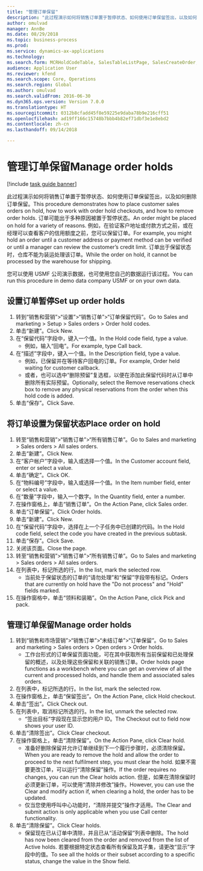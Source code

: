 ```yaml
--- 
title: "管理订单保留"
description: "此过程演示如何将销售订单置于暂停状态、如何使用订单保留签出，以及如何删除订单保留。"
author: omulvad
manager: AnnBe
ms.date: 08/29/2018
ms.topic: business-process
ms.prod: 
ms.service: dynamics-ax-applications
ms.technology: 
ms.search.form: MCRHoldCodeTable, SalesTableListPage, SalesCreateOrder, SalesTable, MCRHoldCodeTrans
audience: Application User
ms.reviewer: kfend
ms.search.scope: Core, Operations
ms.search.region: Global
ms.author: omulvad
ms.search.validFrom: 2016-06-30
ms.dyn365.ops.version: Version 7.0.0
ms.translationtype: HT
ms.sourcegitcommit: 0312b8cfadd45f8e59225e9daba78b9e216cff51
ms.openlocfilehash: ad19ff166c15748b7bbb4b82ef71dbf3e1e8ebd2
ms.contentlocale: zh-cn
ms.lasthandoff: 09/14/2018

---
```

# <a name="manage-order-holds"></a><span data-ttu-id="537e6-103">管理订单保留</span><span class="sxs-lookup"><span data-stu-id="537e6-103">Manage order holds</span></span>

[!include [task guide banner](../../includes/task-guide-banner.md)]

<span data-ttu-id="537e6-104">此过程演示如何将销售订单置于暂停状态、如何使用订单保留签出，以及如何删除订单保留。</span><span class="sxs-lookup"><span data-stu-id="537e6-104">This procedure demonstrates how to place customer sales orders on hold, how to work with order hold checkouts, and how to remove order holds.</span></span> <span data-ttu-id="537e6-105">订单可能出于多种原因被置于暂停状态。</span><span class="sxs-lookup"><span data-stu-id="537e6-105">An order might be placed on hold for a variety of reasons.</span></span> <span data-ttu-id="537e6-106">例如，在验证客户地址或付款方式之前，或在经理可以查看客户的信用额度之前，您可以保留订单。</span><span class="sxs-lookup"><span data-stu-id="537e6-106">For example, you might hold an order until a customer address or payment method can be verified or until a manager can review the customer’s credit limit.</span></span> <span data-ttu-id="537e6-107">订单出于保留状态时，仓库不能为装运处理该订单。</span><span class="sxs-lookup"><span data-stu-id="537e6-107">While the order on hold, it cannot be processed by the warehouse for shipping.</span></span> 

<span data-ttu-id="537e6-108">您可以使用 USMF 公司演示数据，也可使用您自己的数据运行该过程。</span><span class="sxs-lookup"><span data-stu-id="537e6-108">You can run this procedure in demo data company USMF or on your own data.</span></span>


## <a name="set-up-order-holds"></a><span data-ttu-id="537e6-109">设置订单暂停</span><span class="sxs-lookup"><span data-stu-id="537e6-109">Set up order holds</span></span>
1. <span data-ttu-id="537e6-110">转到“销售和营销”>“设置”>“销售订单”>“订单保留代码”。</span><span class="sxs-lookup"><span data-stu-id="537e6-110">Go to Sales and marketing > Setup > Sales orders > Order hold codes.</span></span>
2. <span data-ttu-id="537e6-111">单击“新建”。</span><span class="sxs-lookup"><span data-stu-id="537e6-111">Click New.</span></span>
3. <span data-ttu-id="537e6-112">在“保留代码”字段中，键入一个值。</span><span class="sxs-lookup"><span data-stu-id="537e6-112">In the Hold code field, type a value.</span></span>
    * <span data-ttu-id="537e6-113">例如，输入“回电”。</span><span class="sxs-lookup"><span data-stu-id="537e6-113">For example, type Call back.</span></span>  
4. <span data-ttu-id="537e6-114">在“描述”字段中，键入一个值。</span><span class="sxs-lookup"><span data-stu-id="537e6-114">In the Description field, type a value.</span></span>
    * <span data-ttu-id="537e6-115">例如，已保留并在等待客户回电的订单。</span><span class="sxs-lookup"><span data-stu-id="537e6-115">For example, Order held waiting for customer callback.</span></span>  
    * <span data-ttu-id="537e6-116">或者，也可以选中“删除预留”复选框，以便在添加此保留代码时从订单中删除所有实际预留。</span><span class="sxs-lookup"><span data-stu-id="537e6-116">Optionally, select the Remove reservations check box to remove any physical reservations from the order when this hold code is added.</span></span>  
5. <span data-ttu-id="537e6-117">单击“保存”。</span><span class="sxs-lookup"><span data-stu-id="537e6-117">Click Save.</span></span>

## <a name="place-order-on-hold"></a><span data-ttu-id="537e6-118">将订单设置为保留状态</span><span class="sxs-lookup"><span data-stu-id="537e6-118">Place order on hold</span></span>
1. <span data-ttu-id="537e6-119">转至“销售和营销”>“销售订单”>“所有销售订单”。</span><span class="sxs-lookup"><span data-stu-id="537e6-119">Go to Sales and marketing > Sales orders > All sales orders.</span></span>
2. <span data-ttu-id="537e6-120">单击“新建”。</span><span class="sxs-lookup"><span data-stu-id="537e6-120">Click New.</span></span>
3. <span data-ttu-id="537e6-121">在“客户帐户”字段中，输入或选择一个值。</span><span class="sxs-lookup"><span data-stu-id="537e6-121">In the Customer account field, enter or select a value.</span></span>
4. <span data-ttu-id="537e6-122">单击“确定”。</span><span class="sxs-lookup"><span data-stu-id="537e6-122">Click OK.</span></span>
5. <span data-ttu-id="537e6-123">在“物料编号”字段中，输入或选择一个值。</span><span class="sxs-lookup"><span data-stu-id="537e6-123">In the Item number field, enter or select a value.</span></span>
6. <span data-ttu-id="537e6-124">在“数量”字段中，输入一个数字。</span><span class="sxs-lookup"><span data-stu-id="537e6-124">In the Quantity field, enter a number.</span></span>
7. <span data-ttu-id="537e6-125">在操作窗格上，单击“销售订单”。</span><span class="sxs-lookup"><span data-stu-id="537e6-125">On the Action Pane, click Sales order.</span></span>
8. <span data-ttu-id="537e6-126">单击“订单保留”。</span><span class="sxs-lookup"><span data-stu-id="537e6-126">Click Order holds.</span></span>
9. <span data-ttu-id="537e6-127">单击“新建”。</span><span class="sxs-lookup"><span data-stu-id="537e6-127">Click New.</span></span>
10. <span data-ttu-id="537e6-128">在“保留代码”字段中，选择在上一个子任务中已创建的代码。</span><span class="sxs-lookup"><span data-stu-id="537e6-128">In the Hold code field, select the code you have created in the previous subtask.</span></span>
11. <span data-ttu-id="537e6-129">单击“保存”。</span><span class="sxs-lookup"><span data-stu-id="537e6-129">Click Save.</span></span>
12. <span data-ttu-id="537e6-130">关闭该页面。</span><span class="sxs-lookup"><span data-stu-id="537e6-130">Close the page.</span></span>
13. <span data-ttu-id="537e6-131">转至“销售和营销”>“销售订单”>“所有销售订单”。</span><span class="sxs-lookup"><span data-stu-id="537e6-131">Go to Sales and marketing > Sales orders > All sales orders.</span></span>
14. <span data-ttu-id="537e6-132">在列表中，标记所选的行。</span><span class="sxs-lookup"><span data-stu-id="537e6-132">In the list, mark the selected row.</span></span>
    * <span data-ttu-id="537e6-133">当前处于保留状态的订单的“请勿处理”和“保留”字段带有标记。</span><span class="sxs-lookup"><span data-stu-id="537e6-133">Orders that are currently on hold have the "Do not process" and "Hold" fields marked.</span></span>    
15. <span data-ttu-id="537e6-134">在操作窗格中，单击“领料和装箱”。</span><span class="sxs-lookup"><span data-stu-id="537e6-134">On the Action Pane, click Pick and pack.</span></span>

## <a name="manage-order-holds"></a><span data-ttu-id="537e6-135">管理订单保留</span><span class="sxs-lookup"><span data-stu-id="537e6-135">Manage order holds</span></span>
1. <span data-ttu-id="537e6-136">转到“销售和市场营销”>“销售订单”>“未结订单”>“订单保留”。</span><span class="sxs-lookup"><span data-stu-id="537e6-136">Go to Sales and marketing > Sales orders > Open orders > Order holds.</span></span>
    * <span data-ttu-id="537e6-137">工作台形式的订单保留页面功能，可在其中获取所有当前保留和已处理保留的概述，以及处理这些保留和关联的销售订单。</span><span class="sxs-lookup"><span data-stu-id="537e6-137">Order holds page functions as a workbench where you can get an overview of all the current and processed holds, and handle them and associated sales orders.</span></span>      
2. <span data-ttu-id="537e6-138">在列表中，标记所选的行。</span><span class="sxs-lookup"><span data-stu-id="537e6-138">In the list, mark the selected row.</span></span>
3. <span data-ttu-id="537e6-139">在操作窗格上，单击“保留签出”。</span><span class="sxs-lookup"><span data-stu-id="537e6-139">On the Action Pane, click Hold checkout.</span></span>
4. <span data-ttu-id="537e6-140">单击“签出”。</span><span class="sxs-lookup"><span data-stu-id="537e6-140">Click Check out.</span></span>
5. <span data-ttu-id="537e6-141">在列表中，取消标记所选的行。</span><span class="sxs-lookup"><span data-stu-id="537e6-141">In the list, unmark the selected row.</span></span>
    * <span data-ttu-id="537e6-142">“签出目标”字段现在显示您的用户 ID。</span><span class="sxs-lookup"><span data-stu-id="537e6-142">The Checkout out to field now shows your user ID.</span></span>   
6. <span data-ttu-id="537e6-143">单击“清除签出”。</span><span class="sxs-lookup"><span data-stu-id="537e6-143">Click Clear checkout.</span></span>
7. <span data-ttu-id="537e6-144">在操作窗格上，单击“清除保留”。</span><span class="sxs-lookup"><span data-stu-id="537e6-144">On the Action Pane, click Clear hold.</span></span>
    * <span data-ttu-id="537e6-145">准备好删除保留并允许订单继续到下一个履行步骤时，必须清除保留。</span><span class="sxs-lookup"><span data-stu-id="537e6-145">When you are ready to remove the hold and allow the order to proceed to the next fulfilment step, you must clear the hold.</span></span> <span data-ttu-id="537e6-146">如果不需要更改订单，可以运行“清除保留”操作。</span><span class="sxs-lookup"><span data-stu-id="537e6-146">If the order requires no changes, you can run the Clear holds action.</span></span> <span data-ttu-id="537e6-147">但是，如果在清除保留时必须更新订单，可以使用“清除并修改”操作。</span><span class="sxs-lookup"><span data-stu-id="537e6-147">However, you can use the Clear and modify action if, when clearing a hold, the order has to be updated.</span></span>      
    * <span data-ttu-id="537e6-148">仅当您使用呼叫中心功能时，“清除并提交”操作才适用。</span><span class="sxs-lookup"><span data-stu-id="537e6-148">The Clear and submit action is only applicable when you use Call center functionality.</span></span>  
8. <span data-ttu-id="537e6-149">单击“清除保留”。</span><span class="sxs-lookup"><span data-stu-id="537e6-149">Click Clear holds.</span></span>
    * <span data-ttu-id="537e6-150">保留现在已从订单中清除，并且已从“活动保留”列表中删除。</span><span class="sxs-lookup"><span data-stu-id="537e6-150">The hold has now been cleared from the order and removed from the list of Active holds.</span></span> <span data-ttu-id="537e6-151">若要根据特定状态查看所有保留及其子集，请更改“显示”字段中的值。</span><span class="sxs-lookup"><span data-stu-id="537e6-151">To see all the holds or their subset according to a specific status, change the value in the Show field.</span></span>     


